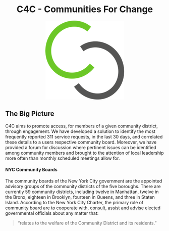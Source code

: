 <h1 align="center">C4C - Communities For Change</h1>
<p align="center">
  <img src="https://github.com/C4Q/AC3.2-groupSeven-Noise/blob/feature-READMEsetup/C4C.png?raw=true">
</p>


## The Big Picture
C4C aims to promote access, for members of a given community district, through engagement. We have developed a solution to identify the most frequently reported 311 service requests, in the last 30 days, and correlated these details to a users respective community board. Moreover, we have provided a forum for discussion where pertinent issues can be identified among community members and brought to the attention of local leadership more often than monthly scheduled meetings allow for.


#### NYC Community Boards
The community boards of the New York City government are the appointed advisory groups of the community districts of the five boroughs. There are currently 59 community districts, including twelve in Manhattan, twelve in the Bronx, eighteen in Brooklyn, fourteen in Queens, and three in Staten Island. According to the New York City Charter, the primary role of community board are to cooperate with, consult, assist and advise elected governmental officials about any matter that: 
> “relates to the welfare of the Community District and its residents.”
